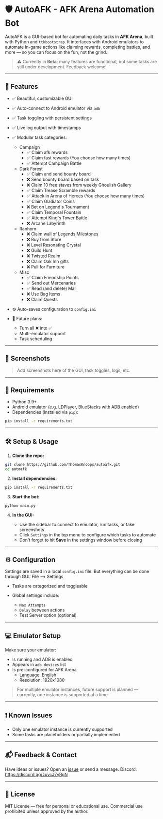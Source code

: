 # 🛡️ AutoAFK - AFK Arena Automation Bot

AutoAFK is a GUI-based bot for automating daily tasks in **AFK Arena**, built with Python and `ttkbootstrap`. It interfaces with Android emulators to automate in-game actions like claiming rewards, completing battles, and more — so you can focus on the fun, not the grind.

> ⚠️ Currently in **Beta**: many features are functional, but some tasks are still under development. Feedback welcome!

---

## 🚀 Features

* ✅ Beautiful, customizable GUI
* ✅ Auto-connect to Android emulator via `adb`
* ✅ Task toggling with persistent settings
* ✅ Live log output with timestamps
* ✅ Modular task categories:

  * Campaign
    * ✅ Claim afk rewards
    * ✅ Claim fast rewards (You choose how many times)
    * ✅ Attempt Campaign Battle
  * Dark Forest
    * ✅ Claim and send bounty board
    * ❌ Send bounty board based on task
    * ❌ Claim 10 free staves from weekly Ghoulish Gallery
    * ✅ Claim Trease Scramble rewards
    * ✅ Attack in Arena of Heroes (You choose how many times)
    * ✅ Claim Gladiator Coins
    * ❌ Bet on Legend's Tournament
    * ✅ Claim Temporal Fountain
    * ✅ Attempt King's Tower Battle
    * ❌ Arcane Labyrinth
  * Ranhorn
    * ❌ Claim wall of Legends Milestones
    * ❌ Buy from Store
    * ❌ Level Resonating Crystal
    * ❌ Guild Hunt
    * ❌ Twisted Realm
    * ❌ Claim Oak Inn gifts
    * ❌ Pull for Furniture
  * Misc
    * ✅ Claim Friendship Points
    * ✅ Send out Mercenaries
    * ✅ Read (and delete) Mail
    * ❌ Use Bag Items
    * ❌ Claim Quests
* ⚙️ Auto-saves configuration to `config.ini`
* 🧠 Future plans:
  * Turn all ❌ into ✅
  * Multi-emulator support
  * Task scheduling

---

## 📸 Screenshots

> Add screenshots here of the GUI, task toggles, logs, etc.

---

## 🧩 Requirements

* Python 3.9+
* Android emulator (e.g. LDPlayer, BlueStacks with ADB enabled)
* Dependencies (installed via `pip`):

```bash
pip install -r requirements.txt
```

---

## 🛠️ Setup & Usage

1. **Clone the repo:**

```bash
git clone https://github.com/ThomasKnoops/autoafk.git
cd autoafk
```

2. **Install dependencies:**

```bash
pip install -r requirements.txt
```

3. **Start the bot:**

```bash
python main.py
```

4. **In the GUI:**

   * Use the sidebar to connect to emulator, run tasks, or take screenshots
   * Click `Settings` in the top menu to configure which tasks to automate
   * Don't forget to hit **Save** in the settings window before closing

---

## ⚙️ Configuration

Settings are saved in a local `config.ini` file. But everything can be done through GUI: File --> Settings

* Tasks are categorized and toggleable
* Global settings include:

  * `Max Attempts`
  * `Delay` between actions
  * Test Server option (optional)

---

## 💻 Emulator Setup

Make sure your emulator:

* Is running and ADB is enabled
* Appears in `adb devices` list
* Is pre-configured for AFK Arena
  * Language: English
  * Resolution: 1920x1080

> For multiple emulator instances, future support is planned — currently, one instance is supported at a time.

---

## ❗ Known Issues

* Only one emulator instance is currently supported
* Some tasks are placeholders or partially implemented

---

## 📬 Feedback & Contact

Have ideas or issues? Open an [issue](https://github.com/ThomasKnoops/autoafk/issues) or send a message.
Discord: https://discord.gg/zuvcJ7yRgN

---

## 📄 License

MIT License — free for personal or educational use. Commercial use prohibited unless approved by the author.
